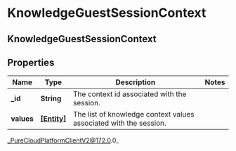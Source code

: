 # KnowledgeGuestSessionContext

## KnowledgeGuestSessionContext

## Properties

|Name | Type | Description | Notes|
|------------ | ------------- | ------------- | -------------|
| **_id** | **String** | The context id associated with the session. | |
| **values** | [**[Entity]**]([Entity]) | The list of knowledge context values associated with the session. | |



_PureCloudPlatformClientV2@172.0.0_
